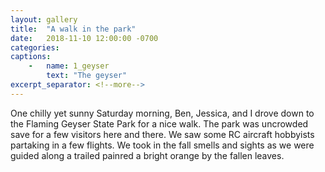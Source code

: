 ```yaml
---
layout: gallery
title:  "A walk in the park"
date:   2018-11-10 12:00:00 -0700
categories:
captions:
    -   name: 1_geyser
        text: "The geyser"
excerpt_separator: <!--more-->
---
```

<!--more-->
One chilly yet sunny Saturday morning, Ben, Jessica, and I drove down to the Flaming Geyser State Park for a nice walk.
The park was uncrowded save for a few visitors here and there.
We saw some RC aircraft hobbyists partaking in a few flights.
We took in the fall smells and sights as we were guided along a trailed painred a bright orange by the fallen leaves.

